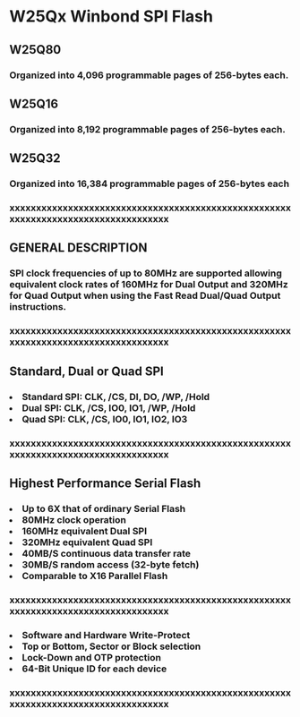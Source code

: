 # W25Qx Winbond SPI Flash

## W25Q80
### Organized into 4,096 programmable pages of 256-bytes each.

## W25Q16
### Organized into 8,192 programmable pages of 256-bytes each. 

## W25Q32
### Organized into 16,384 programmable pages of 256-bytes each

### xxxxxxxxxxxxxxxxxxxxxxxxxxxxxxxxxxxxxxxxxxxxxxxxxxxxxxxxxxxxxxxxxxxxxxxxxxxxxxxxxxx

## GENERAL DESCRIPTION
<h3> 
SPI clock frequencies of up to 80MHz are
supported allowing equivalent clock rates of 160MHz for Dual Output and 320MHz for Quad Output
when using the Fast Read Dual/Quad Output instructions.
</h3>

### xxxxxxxxxxxxxxxxxxxxxxxxxxxxxxxxxxxxxxxxxxxxxxxxxxxxxxxxxxxxxxxxxxxxxxxxxxxxxxxxxxx
## Standard, Dual or Quad SPI
<h3> 
<li> Standard SPI: CLK, /CS, DI, DO, /WP, /Hold
<li> Dual SPI: CLK, /CS, IO0, IO1, /WP, /Hold
<li> Quad SPI: CLK, /CS, IO0, IO1, IO2, IO3
</h3>

### xxxxxxxxxxxxxxxxxxxxxxxxxxxxxxxxxxxxxxxxxxxxxxxxxxxxxxxxxxxxxxxxxxxxxxxxxxxxxxxxxxx
## Highest Performance Serial Flash 
<h3> 
<li> Up to 6X that of ordinary Serial Flash
<li> 80MHz clock operation
<li> 160MHz equivalent Dual SPI
<li> 320MHz equivalent Quad SPI
<li> 40MB/S continuous data transfer rate
<li> 30MB/S random access (32-byte fetch) 
<li> Comparable to X16 Parallel Flash
</h3>

### xxxxxxxxxxxxxxxxxxxxxxxxxxxxxxxxxxxxxxxxxxxxxxxxxxxxxxxxxxxxxxxxxxxxxxxxxxxxxxxxxxx
<h3> 
<li> Software and Hardware Write-Protect
<li> Top or Bottom, Sector or Block selection
<li> Lock-Down and OTP protection
<li> 64-Bit Unique ID for each device
</h3>

### xxxxxxxxxxxxxxxxxxxxxxxxxxxxxxxxxxxxxxxxxxxxxxxxxxxxxxxxxxxxxxxxxxxxxxxxxxxxxxxxxxx